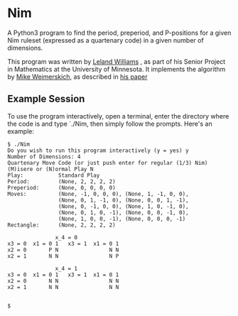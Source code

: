 # Nim
A Python3 program to find the period, preperiod, and P-positions for a given Nim ruleset 
(expressed as a quartenary code) in a given number of dimensions.

This program was written by [Leland Williams](https://lelandwilliams.github.io/)
, as part of his Senior Project in Mathematics at the University of Minnesota.
It implements the algorithm by [Mike Weimerskich](http://www-users.math.umn.edu/~weim0024/),
as described in [his paper](http://library.msri.org/books/Book63/files/131106-Weimerskirch.pdf)

## Example Session
To use the program interactively, open a terminal, enter the directory where the code is and type `./Nim, then simply follow the prompts. Here's an example:
```
$ ./Nim 
Do you wish to run this program interactively (y = yes) y
Number of Dimensions: 4
Quartenary Move Code (or just push enter for regular (1/3) Nim) 
(M)isere or (N)ormal Play N
Play:           Standard Play
Period:         (None, 2, 2, 2, 2)
Preperiod:      (None, 0, 0, 0, 0)
Moves:          (None, -1, 0, 0, 0), (None, 1, -1, 0, 0), 
                (None, 0, 1, -1, 0), (None, 0, 0, 1, -1), 
                (None, 0, -1, 0, 0), (None, 1, 0, -1, 0), 
                (None, 0, 1, 0, -1), (None, 0, 0, -1, 0), 
                (None, 1, 0, 0, -1), (None, 0, 0, 0, -1)
Rectangle:      (None, 2, 2, 2, 2)

               x_4 = 0                
x3 = 0  x1 = 0 1   x3 = 1  x1 = 0 1   
x2 = 0       P N                N N 
x2 = 1       N N                N P 

               x_4 = 1                
x3 = 0  x1 = 0 1   x3 = 1  x1 = 0 1   
x2 = 0       N N                N N 
x2 = 1       N N                N N 


$ 
```
